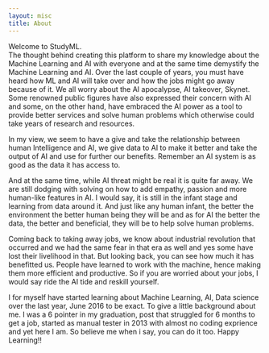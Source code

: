 ```yaml
---
layout: misc
title: About
---
```

 
Welcome to StudyML.  
The thought behind creating this platform to share my knowledge about the Machine Learning and AI with everyone and at the same time demystify the Machine Learning and AI. 
Over the last couple of years, you must have heard how ML and AI will take over and how the jobs might go away because of it. We all worry about the AI apocalypse, AI takeover, Skynet. Some renowned public figures have also expressed their concern with AI and some, on the other hand, have embraced the AI power as a tool to provide better services and solve human problems which otherwise could take years of research and resources. 
 
In my view, we seem to have a give and take the relationship between human Intelligence and AI, we give data to AI to make it better and take the output of AI and use for further our benefits. Remember an AI system is as good as the data it has access to.  
 
And at the same time, while AI threat might be real it is quite far away. We are still dodging with solving on how to add empathy, passion and more human-like features in AI. I would say, it is still in the infant stage and learning from data around it. And just like any human infant, the better the environment the better human being they will be and as for AI the better the data, the better and beneficial, they will be to help solve human problems. 
 
Coming back to taking away jobs, we know about industrial revolution that occurred and we had the same fear in that era as well and yes some have lost their livelihood in that. But looking back, you can see how much it has benefitted us. People have learned to work with the machine, hence making them more efficient and productive. 
So if you are worried about your jobs, I would say ride the AI tide and reskill yourself.

I for myself have started learning about Machine Learning, AI, Data science over the last year, June 2016 to be exact. 
To give a little background about me. I was a 6 pointer in my graduation, post that struggled for 6 months to get a job, started as manual tester in 2013 with almost no coding exprience and yet here I am. 
So believe me when i say, you can do it too. Happy Learning!!